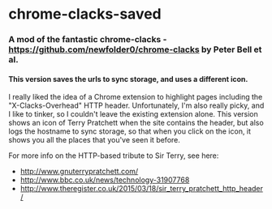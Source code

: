 # chrome-clacks-saved
### A mod of the fantastic chrome-clacks - https://github.com/newfolder0/chrome-clacks by Peter Bell et al.
#### This version saves the urls to sync storage, and uses a different icon.

I really liked the idea of a Chrome extension to highlight pages including the "X-Clacks-Overhead" HTTP header. 
Unfortunately, I'm also really picky, and I like to tinker, so I couldn't leave the existing extension alone.
This version shows an icon of Terry Pratchett when the site contains the header, but also logs the hostname to sync storage,
so that when you click on the icon, it shows you all the places that you've seen it before.

For more info on the HTTP-based tribute to Sir Terry, see here: 

- http://www.gnuterrypratchett.com/
- http://www.bbc.co.uk/news/technology-31907768
- http://www.theregister.co.uk/2015/03/18/sir_terry_pratchett_http_header/
